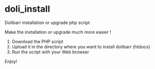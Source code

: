 # doli_install
Dolibarr installation or upgrade php script

Make the installation or upgrade much more easier !

1. Download the PHP script
2. Upload it in the directory where you want to install dolibarr (htdocs)
3. Run the script with your Web browser

Enjoy!
